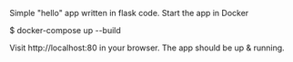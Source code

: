 Simple "hello" app written in flask code.
Start the app in Docker

$ docker-compose up --build 

Visit http://localhost:80 in your browser. The app should be up & running.

